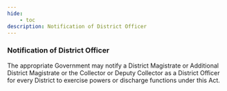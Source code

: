 ```yaml
---
hide:
    - toc
description: Notification of District Officer
---
```


### Notification of District Officer

The appropriate Government may notify a District Magistrate or Additional District Magistrate or the Collector or Deputy Collector as a District Officer for every District to exercise powers or discharge functions under this Act.
